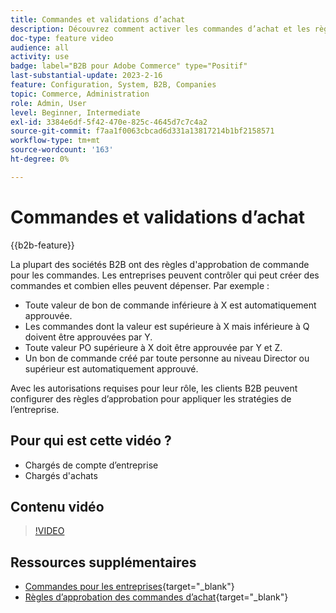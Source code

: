 ```yaml
---
title: Commandes et validations d’achat
description: Découvrez comment activer les commandes d’achat et les règles d’approbation pour vos comptes d’entreprise B2B.
doc-type: feature video
audience: all
activity: use
badge: label="B2B pour Adobe Commerce" type="Positif"
last-substantial-update: 2023-2-16
feature: Configuration, System, B2B, Companies
topic: Commerce, Administration
role: Admin, User
level: Beginner, Intermediate
exl-id: 3384e6df-5f42-470e-825c-4645d7c7c4a2
source-git-commit: f7aa1f0063cbcad6d331a13817214b1bf2158571
workflow-type: tm+mt
source-wordcount: '163'
ht-degree: 0%

---
```


# Commandes et validations d’achat

{{b2b-feature}}

La plupart des sociétés B2B ont des règles d&#39;approbation de commande pour les commandes. Les entreprises peuvent contrôler qui peut créer des commandes et combien elles peuvent dépenser. Par exemple :

- Toute valeur de bon de commande inférieure à X est automatiquement approuvée.
- Les commandes dont la valeur est supérieure à X mais inférieure à Q doivent être approuvées par Y.
- Toute valeur PO supérieure à X doit être approuvée par Y et Z.
- Un bon de commande créé par toute personne au niveau Director ou supérieur est automatiquement approuvé.

Avec les autorisations requises pour leur rôle, les clients B2B peuvent configurer des règles d’approbation pour appliquer les stratégies de l’entreprise.

## Pour qui est cette vidéo ?

- Chargés de compte d’entreprise
- Chargés d&#39;achats

## Contenu vidéo

>[!VIDEO](https://video.tv.adobe.com/v/344450?quality=12&learn=on)

## Ressources supplémentaires

- [Commandes pour les entreprises](https://experienceleague.adobe.com/docs/commerce-admin/b2b/purchase-orders/purchase-order-flow.html){target="_blank"}
- [Règles d’approbation des commandes d’achat](https://experienceleague.adobe.com/docs/commerce-admin/b2b/purchase-orders/account-dashboard-approval-rules.html){target="_blank"}
